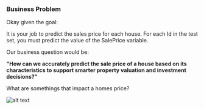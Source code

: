 ### Business Problem
Okay given the goal:

  It is your job to predict the sales price for each house. For each Id in the test set, you must predict the value of the SalePrice variable. 
  
Our business question would be:

  **"How can we accurately predict the sale price of a house based on its characteristics to support smarter property valuation and investment decisions?"**

  What are somethings that impact a homes price?

![alt text](https://www.researchgate.net/profile/Na-Li-269/publication/359519947/figure/fig1/AS:1138867524644866@1648538585283/Analysis-framework-of-affecting-factors-of-house-price.png)
